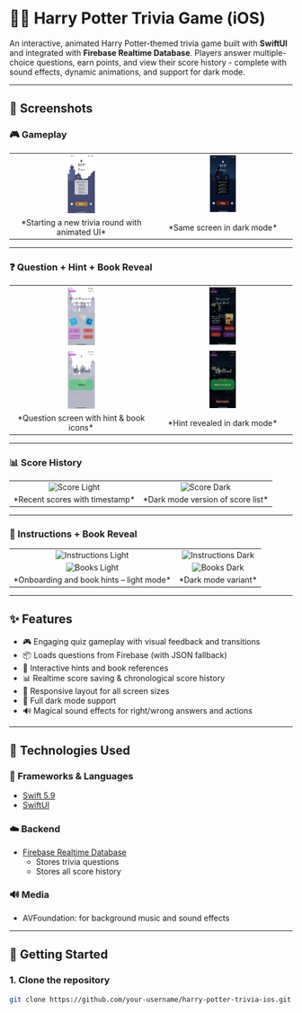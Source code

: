 # 🧙‍♂️ Harry Potter Trivia Game (iOS)

An interactive, animated Harry Potter-themed trivia game built with **SwiftUI** and integrated with **Firebase Realtime Database**. Players answer multiple-choice questions, earn points, and view their score history - complete with sound effects, dynamic animations, and support for dark mode.

---

## 📸 Screenshots

### 🎮 Gameplay

<table>
  <tr>
    <td align="center"><img src="Screenshots/game_play_light.PNG" alt="Gameplay Light" style="width:20%;"/></td>
    <td align="center"><img src="Screenshots/game_play_dark.PNG" alt="Gameplay Dark" style="width:20%;"/></td>
  </tr>
  <tr>
    <td align="center">*Starting a new trivia round with animated UI*</td>
    <td align="center">*Same screen in dark mode*</td>
  </tr>
</table>

---

### ❓ Question + Hint + Book Reveal

<table>
  <tr>
    <td align="center"><img src="Screenshots/question1_light.PNG" alt="Question 1 Light"  style="width:20%;"/></td>
    <td align="center"><img src="Screenshots/question1_dark.PNG" alt="Question 1 Dark"  style="width:20%;"/></td>
  </tr>
  <tr>
    <td align="center"><img src="Screenshots/question2_light.PNG" alt="Question 2 Light"  style="width:20%;"/></td>
    <td align="center"><img src="Screenshots/question2_dark.PNG" alt="Question 2 Dark"  style="width:20%;"/></td>
  </tr>
  <tr>
    <td align="center">*Question screen with hint & book icons*</td>
    <td align="center">*Hint revealed in dark mode*</td>
  </tr>
</table>

---

### 📊 Score History

<table>
  <tr>
    <td align="center"><img src="Screenshots/score_light.PNG" alt="Score Light"  style="width:20%;"/></td>
    <td align="center"><img src="Screenshots/score_dark.PNG" alt="Score Dark"  style="width:20%;"/></td>
  </tr>
  <tr>
    <td align="center">*Recent scores with timestamp*</td>
    <td align="center">*Dark mode version of score list*</td>
  </tr>
</table>

---

### 📖 Instructions + Book Reveal

<table>
  <tr>
    <td align="center"><img src="Screenshots/instructions_light.PNG" alt="Instructions Light"  style="width:20%;"/></td>
    <td align="center"><img src="Screenshots/instructions_dark.PNG" alt="Instructions Dark"  style="width:20%;"/></td>
  </tr>
  <tr>
    <td align="center"><img src="Screenshots/books_light.PNG" alt="Books Light"  style="width:20%;"/></td>
    <td align="center"><img src="Screenshots/books_dark.PNG" alt="Books Dark"  style="width:20%;"/></td>
  </tr>
  <tr>
    <td align="center">*Onboarding and book hints – light mode*</td>
    <td align="center">*Dark mode variant*</td>
  </tr>
</table>

---
## ✨ Features

- 🎮 Engaging quiz gameplay with visual feedback and transitions
- 📦 Loads questions from Firebase (with JSON fallback)
- 🧠 Interactive hints and book references
- 📊 Realtime score saving & chronological score history
- 📱 Responsive layout for all screen sizes
- 🌙 Full dark mode support
- 🔊 Magical sound effects for right/wrong answers and actions

---

## 🔧 Technologies Used

### 🧱 Frameworks & Languages
- [Swift 5.9](https://swift.org)
- [SwiftUI](https://developer.apple.com/xcode/swiftui/)

### ☁️ Backend
- [Firebase Realtime Database](https://firebase.google.com/products/realtime-database)
    - Stores trivia questions
    - Stores all score history

### 🔊 Media
- AVFoundation: for background music and sound effects

---

## 🚀 Getting Started

### 1. Clone the repository
```bash
git clone https://github.com/your-username/harry-potter-trivia-ios.git
